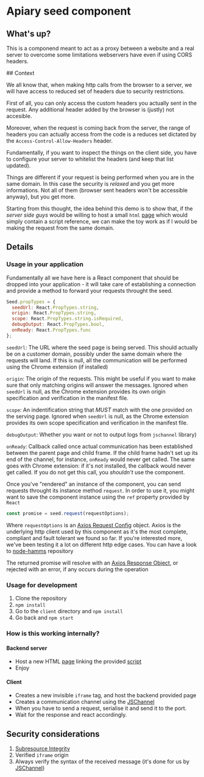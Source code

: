 # Apiary seed component

## What's up?

This is a componend meant to act as a proxy between a website and a real server
to overcome some limitations webservers have even if using CORS headers.

## Context

We all know that, when making http calls from the browser to a server, we will
have access to reduced set of headers due to security restrictions.

First of all, you can only access the custom headers you actually sent in the
request. Any additional header added by the browser is (justly) not accesible.

Moreover, when the request is coming back from the server, the range of headers
you can actually access from the code is a reduces set dictated by the
`Access-Control-Allow-Headers` header.

Fundamentally, if you want to inspect the things on the client side, you have
to configure your server to whitelist the headers (and keep that list updated).

Things are different if your request is being performed when you are in the same
domain. In this case the security is *relaxed* and you get more informations. Not
all of them (browser sent headers won't be accessible anyway), but you get more.

Starting from this thought, the idea behind this demo is to show that, if the
*server side guys* would be willing to host a small `html` [page][1] which would
simply contain a script reference, we can make the toy work as if I would be
making the request from the same domain.

## Details

### Usage in your application
Fundamentally all we have here is a React component that should be dropped into
your application - it will take care of establishing a connection and provide
a method to forward your requests throught the seed.

```javascript
Seed.propTypes = {
  seedUrl: React.PropTypes.string,
  origin: React.PropTypes.string,
  scope: React.PropTypes.string.isRequired,
  debugOutput: React.PropTypes.bool,
  onReady: React.PropTypes.func
};
```

`seedUrl`: The URL where the seed page is being served. This should actually be
on a customer domain, possibly under the same domain where the requests will land.
If this is null, all the communication will be performed using the Chrome extension
(if installed)

`origin`: The origin of the requests. This might be useful if you want to make sure
that only matching origins will answer the messages. Ignored when `seedUrl` is null,
as the Chrome extension provides its own origin specification and verification
in the manifest file.

`scope`: An indentification string that *MUST* match with the one provided on the
serving page. Ignored when `seedUrl` is null, as the Chrome extension provides its
 own scope specification and verification in the manifest file.

`debugOutput`: Whether you want or not to output logs from `jschannel` library)

`onReady`: Callback called once actual communication has been established between
the parent page and child frame. If the child frame hadn't set up its end of the
channel, for instance, `onReady` would never get called. The same goes with Chrome
extension: if it's not installed, the callback would never get called.
If you do not get this call, you *shouldn't* use the component.

Once you've "rendered" an instance of the component, you can send requests throught
its instance method `request`. In order to use it, you might want to save the
component instance using the `ref` property provided by `React`

```javascript
const promise = seed.request(requestOptions);
```

Where `requestOptions` is an [Axios Request Config][7] object. Axios is the
underlying http client used by this component as it's the most complete,
compliant and fault tolerant we found so far. If you're interested more, we've
been testing it a lot on different http edge cases. You can have a look to
[node-hamms][8] repository

The returned promise will resolve with an [Axios Response Object][9], or rejected
with an error, if any occurs during the operation

### Usage for development

1. Clone the repository
2. `npm install`
3. Go to the `client` directory and `npm install`
4. Go back and `npm start`

### How is this working internally?

#### Backend server
- Host a new HTML [page][1] linking the provided [script][2]
- Enjoy

#### Client
- Creates a new invisible `iframe` tag, and host the backend provided page
- Creates a communication channel using the [JSChannel][5]
- When you have to send a request, serialise it and send it to the port.
- Wait for the response and react accordingly.

## Security considerations
1. [Subresource Integrity][6]
2. Verified `iframe` origin
3. Always verify the syntax of the received message (it's done for us by [JSChannel][3])

[1]: https://github.com/apiaryio/apiary-console-seed/blob/master/serve-seed.ejs
[2]: https://github.com/apiaryio/apiary-console-seed/blob/master/client/public/apiary-customer-seed.js
[3]: https://developer.mozilla.org/en-US/docs/Web/API/Channel_Messaging_API
[5]: https://github.com/mozilla/jschannel
[6]: https://developer.mozilla.org/en-US/docs/Web/Security/Subresource_Integrity
[7]: https://github.com/mzabriskie/axios#request-config
[8]: https://github.com/apiaryio/node-hamms
[9]: https://github.com/mzabriskie/axios#response-schema
